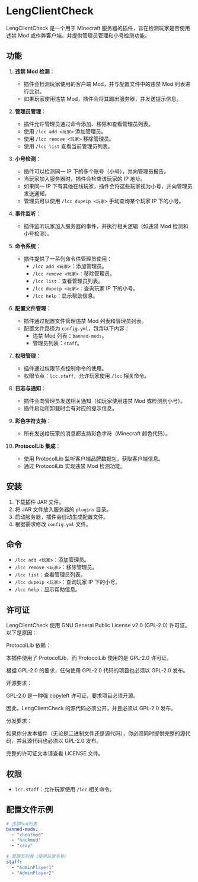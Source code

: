 # LengClientCheck

LengClientCheck 是一个用于 Minecraft 服务器的插件，旨在检测玩家是否使用违禁 Mod 或作弊客户端，并提供管理员管理和小号检测功能。

## 功能

1. **违禁 Mod 检测**：
   - 插件会检测玩家使用的客户端 Mod，并与配置文件中的违禁 Mod 列表进行比对。
   - 如果玩家使用违禁 Mod，插件会将其踢出服务器，并发送提示信息。

2. **管理员管理**：
   - 插件允许管理员通过命令添加、移除和查看管理员列表。
   - 使用 `/lcc add <玩家>` 添加管理员。
   - 使用 `/lcc remove <玩家>` 移除管理员。
   - 使用 `/lcc list` 查看当前管理员列表。

3. **小号检测**：
   - 插件可以检测同一 IP 下的多个账号（小号），并向管理员报告。
   - 当玩家加入服务器时，插件会检查该玩家的 IP 地址。
   - 如果同一 IP 下有其他在线玩家，插件会将这些玩家视为小号，并向管理员发送通知。
   - 管理员可以使用 `/lcc dupeip <玩家>` 手动查询某个玩家 IP 下的小号。

4. **事件监听**：
   - 插件监听玩家加入服务器的事件，并执行相关逻辑（如违禁 Mod 检测和小号检测）。

5. **命令系统**：
   - 插件提供了一系列命令供管理员使用：
     - `/lcc add <玩家>`：添加管理员。
     - `/lcc remove <玩家>`：移除管理员。
     - `/lcc list`：查看管理员列表。
     - `/lcc dupeip <玩家>`：查询玩家 IP 下的小号。
     - `/lcc help`：显示帮助信息。

6. **配置文件管理**：
   - 插件通过配置文件管理违禁 Mod 列表和管理员列表。
   - 配置文件路径为 `config.yml`，包含以下内容：
     - 违禁 Mod 列表：`banned-mods`。
     - 管理员列表：`staff`。

7. **权限管理**：
   - 插件通过权限节点控制命令的使用。
   - 权限节点：`lcc.staff`，允许玩家使用 `/lcc` 相关命令。

8. **日志与通知**：
   - 插件会向管理员发送相关通知（如玩家使用违禁 Mod 或检测到小号）。
   - 插件启动和卸载时会有对应的提示信息。

9. **彩色字符支持**：
   - 所有发送给玩家的消息都支持彩色字符（Minecraft 颜色代码）。

10. **ProtocolLib 集成**：
    - 使用 ProtocolLib 监听客户端品牌数据包，获取客户端信息。
    - 通过 ProtocolLib 实现违禁 Mod 检测功能。

## 安装

1. 下载插件 JAR 文件。
2. 将 JAR 文件放入服务器的 `plugins` 目录。
3. 启动服务器，插件会自动生成配置文件。
4. 根据需求修改 `config.yml` 文件。

## 命令

- `/lcc add <玩家>`：添加管理员。
- `/lcc remove <玩家>`：移除管理员。
- `/lcc list`：查看管理员列表。
- `/lcc dupeip <玩家>`：查询玩家 IP 下的小号。
- `/lcc help`：显示帮助信息。

## 许可证
LengClientCheck 使用 GNU General Public License v2.0 (GPL-2.0) 许可证。以下是原因：

ProtocolLib 依赖：

本插件使用了 ProtocolLib，而 ProtocolLib 使用的是 GPL-2.0 许可证。

根据 GPL-2.0 的要求，任何使用 GPL-2.0 代码的项目也必须以 GPL-2.0 发布。

开源要求：

GPL-2.0 是一种强 copyleft 许可证，要求项目必须开源。

因此，LengClientCheck 的源代码必须公开，并且必须以 GPL-2.0 发布。

分发要求：

如果你分发本插件（无论是二进制文件还是源代码），你必须同时提供完整的源代码，并且源代码也必须以 GPL-2.0 发布。

完整的许可证文本请查看 LICENSE 文件。


## 权限

- `lcc.staff`：允许玩家使用 `/lcc` 相关命令。

## 配置文件示例

```yaml
# 违禁Mod列表
banned-mods:
  - "cheatmod"
  - "hackmod"
  - "xray"

# 管理员列表（使用玩家名称）
staff:
  - "AdminPlayer1"
  - "AdminPlayer2"
```
